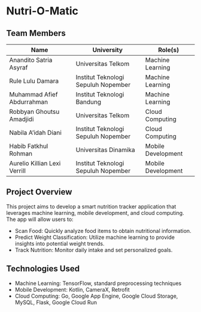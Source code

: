 # Nutri-O-Matic

## Team Members
| Name                         | University                          | Role(s)                           |
| ---------------------------- | ----------------------------------- | --------------------------------- |
| Anandito Satria Asyraf       | Universitas Telkom                  | Machine Learning                  |
| Rule Lulu Damara             | Institut Teknologi Sepuluh Nopember | Machine Learning                  |
| Muhammad Afief Abdurrahman   | Institut Teknologi Bandung          | Machine Learning                  |
| Robbyan Ghoutsu Amadjidi     | Universitas Telkom                  | Cloud Computing                   |
| Nabila A’idah Diani          | Institut Teknologi Sepuluh Nopember | Cloud Computing                   |
| Habib Fatkhul Rohman         | Universitas Dinamika                | Mobile Development                |
| Aurelio Killian Lexi Verrill | Institut Teknologi Sepuluh Nopember | Mobile Development                |

## Project Overview
This project aims to develop a smart nutrition tracker application that leverages machine learning, mobile development, and cloud computing. The app will allow users to:
- Scan Food:
  Quickly analyze food items to obtain nutritional information.
- Predict Weight Classification:
  Utilize machine learning to provide insights into potential weight trends.
- Track Nutrition:
  Monitor daily intake and set personalized goals.
  
## Technologies Used
- Machine Learning: TensorFlow, standard preprocessing techniques
- Mobile Development: Kotlin, CameraX, Retrofit
- Cloud Computing: Go, Google App Engine, Google Cloud Storage, MySQL, Flask, Google Cloud Run
